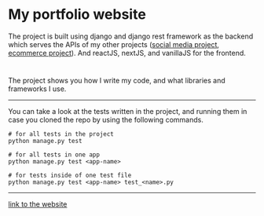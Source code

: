 # My portfolio website
The project is built using django and django rest framework as the backend which serves the APIs of my other projects ([social media project](https://github.com/SA12IF34/social-media-frontend), [ecommerce project](https://github.com/SA12IF34/ecommerce-frontend)).
And reactJS, nextJS, and vanillaJS for the frontend.
#
The project shows you how I write my code, and what libraries and frameworks I use.
___
You can take a look at the tests written in the project, and running them in case you cloned the repo by using the following commands.
```
# for all tests in the project
python manage.py test 
```
```
# for all tests in one app
python manage.py test <app-name>
```
```
# for tests inside of one test file
python manage.py test <app-name> test_<name>.py
```
___
[link to the website](https://saifchan.online)

